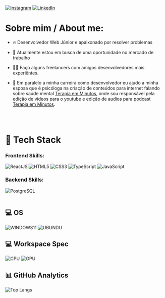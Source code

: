 [![Instagram](https://img.shields.io/badge/Instagram-E4405F?style=for-the-badge&logo=instagram&logoColor=white)](https://www.instagram.com/quemgabriel/)
[![LinkedIn](https://img.shields.io/badge/LinkedIn-0077B5?style=for-the-badge&logo=linkedin&logoColor=white)](https://www.linkedin.com/in/desouza-gabriel/)

# Sobre mim / About me:
- 🔥 Desenvolvedor Web Júnior e apaixonado por resolver problemas

- 🔭 Atualmente estou em busca de uma oportunidade no mercado de trabalho

- 👷‍♂️ Faço alguns freelancers com amigos desenvolvedores mais experiêntes.

- 👰 Em paralelo a minha carreira como desenvolvedor eu ajudo a minha esposa que é psicóloga na criação de conteúdos para internet falando sobre saúde mental [Terapia em Minutos](https://www.youtube.com/channel/UC13uUwio5bLAUXg7nWZFwNQ), onde sou responsável pela edição de vídeos para o youtube e edição de audios para podcast [Terapia em Minutos](https://open.spotify.com/show/6ZBsdvmtiRPD4hK1jxRduQ?si=a3fa34cff55b49c4).

<br></br>

# 🔨 Tech Stack

### Frontend Skills:
![ReactJS](https://img.shields.io/badge/React-20232A?style=for-the-badge&logo=react&logoColor=61DAFB)
![HTML5](https://img.shields.io/badge/HTML5-E34F26?style=for-the-badge&logo=html5&logoColor=white)
![CSS3](https://img.shields.io/badge/CSS3-1572B6?style=for-the-badge&logo=css3&logoColor=white)
![TypeScript](https://img.shields.io/badge/TypeScript-007ACC?style=for-the-badge&logo=typescript&logoColor=white)
![JavaScript](https://img.shields.io/badge/JavaScript-323330?style=for-the-badge&logo=javascript&logoColor=F7DF1E)

### Backend Skills:
![PostgreSQL](https://img.shields.io/badge/PostgreSQL-316192?style=for-the-badge&logo=postgresql&logoColor=white)
<br></br>

## 💻 OS

![WINDOWS11](https://img.shields.io/badge/Windows-0078D6?style=for-the-badge&logo=windows&logoColor=white)
![UBUNDU](https://img.shields.io/badge/Arch_Linux-1793D1?style=for-the-badge&logo=arch-linux&logoColor=white)

## 💻 Workspace Spec

![CPU](https://img.shields.io/badge/AMD-Ryzen_5_3600-ED1C24?style=for-the-badge&logo=amd&logoColor=white)
![GPU](https://img.shields.io/badge/NVIDIA-GTX1060-76B900?style=for-the-badge&logo=nvidia&logoColor=white)

## 📊 GitHub Analytics
![Top Langs](https://github-readme-stats.vercel.app/api/top-langs/?username=desogab&layout=compact&card_width=445&bg_color=151515&text_color=fff&title_color=fff)
